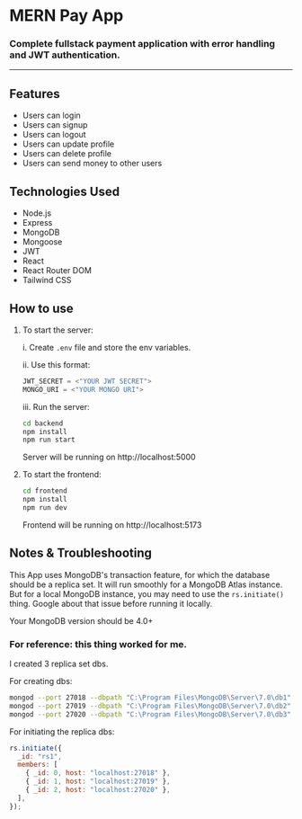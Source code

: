 # MERN Pay App

### Complete fullstack payment application with error handling and JWT authentication.

---

## Features

- Users can login
- Users can signup
- Users can logout
- Users can update profile
- Users can delete profile
- Users can send money to other users

## Technologies Used

- Node.js
- Express
- MongoDB
- Mongoose
- JWT
- React
- React Router DOM
- Tailwind CSS

## How to use

1. To start the server:

   i. Create `.env` file and store the env variables.

   ii. Use this format:

   ```javascript
   JWT_SECRET = <"YOUR JWT SECRET">
   MONGO_URI = <"YOUR MONGO URI">
   ```

   iii. Run the server:

   ```bash
   cd backend
   npm install
   npm run start
   ```

   Server will be running on http://localhost:5000

2. To start the frontend:

   ```bash
   cd frontend
   npm install
   npm run dev
   ```

   Frontend will be running on http://localhost:5173

## Notes & Troubleshooting

This App uses MongoDB's transaction feature, for which the database should be a replica set. It will run smoothly for a MongoDB Atlas instance. But for a local MongoDB instance, you may need to use the `rs.initiate()` thing. Google about that issue before running it locally.

Your MongoDB version should be 4.0+

### For reference: this thing worked for me.

I created 3 replica set dbs.

For creating dbs:

```bash
mongod --port 27018 --dbpath "C:\Program Files\MongoDB\Server\7.0\db1" --replSet rs1
mongod --port 27019 --dbpath "C:\Program Files\MongoDB\Server\7.0\db2" --replSet rs1
mongod --port 27020 --dbpath "C:\Program Files\MongoDB\Server\7.0\db3" --replSet rs1
```

For initiating the replica dbs:

```js
rs.initiate({
  _id: "rs1",
  members: [
    { _id: 0, host: "localhost:27018" },
    { _id: 1, host: "localhost:27019" },
    { _id: 2, host: "localhost:27020" },
  ],
});
```
